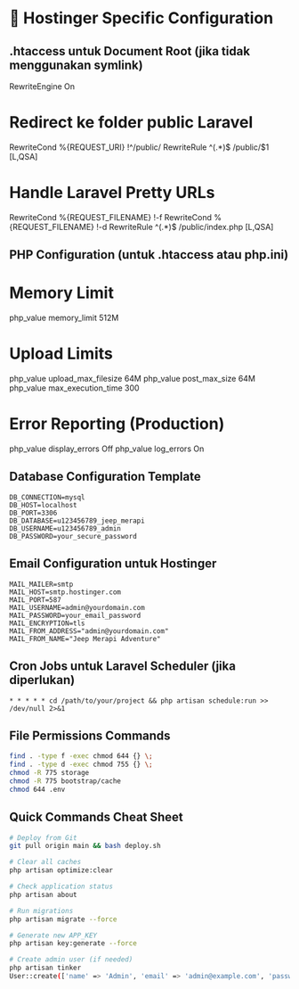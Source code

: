 # 🔧 Hostinger Specific Configuration

## .htaccess untuk Document Root (jika tidak menggunakan symlink)

RewriteEngine On

# Redirect ke folder public Laravel
RewriteCond %{REQUEST_URI} !^/public/
RewriteRule ^(.*)$ /public/$1 [L,QSA]

# Handle Laravel Pretty URLs
RewriteCond %{REQUEST_FILENAME} !-f
RewriteCond %{REQUEST_FILENAME} !-d
RewriteRule ^(.*)$ /public/index.php [L,QSA]

## PHP Configuration (untuk .htaccess atau php.ini)

# Memory Limit
php_value memory_limit 512M

# Upload Limits
php_value upload_max_filesize 64M
php_value post_max_size 64M
php_value max_execution_time 300

# Error Reporting (Production)
php_value display_errors Off
php_value log_errors On

## Database Configuration Template

```
DB_CONNECTION=mysql
DB_HOST=localhost
DB_PORT=3306
DB_DATABASE=u123456789_jeep_merapi
DB_USERNAME=u123456789_admin
DB_PASSWORD=your_secure_password
```

## Email Configuration untuk Hostinger

```
MAIL_MAILER=smtp
MAIL_HOST=smtp.hostinger.com
MAIL_PORT=587
MAIL_USERNAME=admin@yourdomain.com
MAIL_PASSWORD=your_email_password
MAIL_ENCRYPTION=tls
MAIL_FROM_ADDRESS="admin@yourdomain.com"
MAIL_FROM_NAME="Jeep Merapi Adventure"
```

## Cron Jobs untuk Laravel Scheduler (jika diperlukan)

```
* * * * * cd /path/to/your/project && php artisan schedule:run >> /dev/null 2>&1
```

## File Permissions Commands

```bash
find . -type f -exec chmod 644 {} \;
find . -type d -exec chmod 755 {} \;
chmod -R 775 storage
chmod -R 775 bootstrap/cache
chmod 644 .env
```

## Quick Commands Cheat Sheet

```bash
# Deploy from Git
git pull origin main && bash deploy.sh

# Clear all caches
php artisan optimize:clear

# Check application status
php artisan about

# Run migrations
php artisan migrate --force

# Generate new APP_KEY
php artisan key:generate --force

# Create admin user (if needed)
php artisan tinker
User::create(['name' => 'Admin', 'email' => 'admin@example.com', 'password' => Hash::make('password')]);
```
